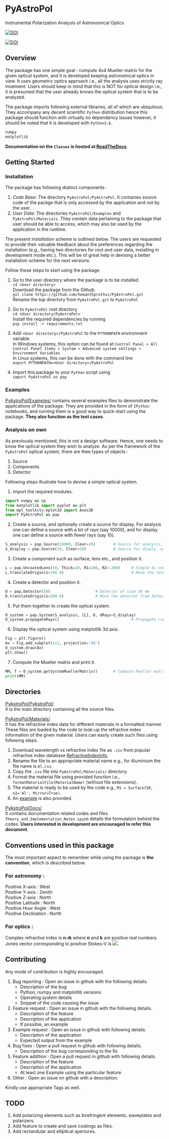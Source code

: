 # PyAstroPol
Instrumental Polarization Analysis of Astronomical Optics

[![DOI](https://zenodo.org/badge/288481693.svg)](https://zenodo.org/badge/latestdoi/288481693)

[![DOI](https://joss.theoj.org/papers/10.21105/joss.02693/status.svg)](https://doi.org/10.21105/joss.02693)

## Overview
The package has one simple goal : compute 4x4 Mueller matrix for the given optical system, and it is developed keeping astronomical optics in view.
It uses geometric optics approach i.e., all the analysis uses strictly ray treatment. Users should keep in mind that this is NOT for optical design i.e., it is presumed that the user already knows the optical system that is to be analyzed.

The package imports following external libraries, all of which are ubiquitous. They accompany any decent scientific `Python` distribution hence this package should function with virtually no dependency issues however, it should be noted that it is developed with `Python3.6`.
```python
numpy
matplotlib
```
**Documentation on the `Classes` is hosted at [ReadTheDocs](https://pyastropol.readthedocs.io/index.html)**.




## Getting Started

### Installation

The package has following distinct components :
1. *Code Base*: The directory `PyAstroPol/PyAstroPol`. It containes source code of the packge that is only accessed by the application and not by the user.
2. *User Data*: The directories `PyAstroPol/Examples` and `PyAstroPol/Materials`. They contain data pertaining to the package that user should be able to access, which may also be used by the application in the runtime.

The present *installation* scheme is outlined below. The users are requested to provide their valuable feedback about the preferences regarding the installation (e.g., having two directories for root and user data, installing in development mode etc.). This will be of great help in devising a better installation scheme for the next versions. 

Follow these steps to start using the package.

1. Go to the user directory where the package is to be installed.  
`cd <User directory>`   
Download the package from the Github.   
`git clone https://github.com/hemanthpruthvi/PyAstroPol.git`  
Rename the top directory from `PyAstroPol.git` to `PyAstroPol`

2. Go to `PyAstroPol` root directory  
`cd <User directory/PyAstroPol>`  
Install the required dependencies by running    
`pip install -r requirements.txt`

3. Add `<User directory>/PyAstroPol` to the `PYTHONPATH` environment variable.  
In Windows systems, this option can be found at `Control Panel > All Control Panel Items > System > Advanced system settings > Environment Variables`   
In Linux systems, this can be done with the command line  
`export PYTHONPATH=<User directory>/PyAstroPol`

4. Import this package to your `Python` script using   
`import PyAstroPol as pap`

### Examples

[PyAstroPol/Examples/](https://github.com/hemanthpruthvi/PyAstroPol/tree/master/Examples) contains several examples files to demonstrate the applications of the package. They are provided in the form of `IPython` notebooks, and running them is a good way to quick-start using the package. **They also function as the test cases**. 

### Analysis on own

As previously mentioned, this is not a design software. Hence, one needs to know the optical system they wish to analyze. As per the framework of the `PyAstroPol` optical system, there are thee types of objects :
1. Source  
2. Components  
3. Detector   

Following steps illustrate how to devise a simple optical system.  
1. import the required modules.
```python
import numpy as np
from matplotlib import pyplot as plt
from mpl_toolkits.mplot3d import Axes3D
import PyAstroPol as pap
```  
2. Create a source, and optionally create a source for display. For analysis one can define a source with a lot of rays (say 10000), and for display one can define a source with fewer rays (say 10).  
```python
S_analysis = pap.Source(10000, Clear=20)        # Source for analysis, with 10k rays and 20 mm size
S_display = pap.Source(10, Clear=20)            # Source for disply, with 10 rays and 20 mm size
```  
3. Create a component such as surface, lens etc., and position it. 
```python
L = pap.UncoatedLens(50, Thick=10, R1=200, R2=-200)     # Simple bi-convex lens of 50 mm size
L.translateOrigin(z=100.0)                              # Move the lens from default position (origin)
```  
4. Create a detector and position it.
```python
D = pap.Detector(50)                    # Detector of size 50 mm
D.translateOrigin(z=200.0)              # Move the detector from default position (origin)
```  
5. Put them together to create the optical system.
```python
O_system = pap.System(S_analysis, [L], D, dRays=S_display)
O_system.propagateRays()                                # Propagate rays in the optical system
```  
6. Display the optical system using matplotlib 3d axis.
```python
Fig = plt.figure()
Ax = Fig.add_subplot(111, projection='3d')
O_system.draw(Ax)
plt.show()
```  
7. Compute the Mueller matrix and print it.
```python
MM, T = O_system.getSystemMuellerMatrix()       # Compute Mueller matrix for the system
print(MM)
```

## Directories

[PyAstroPol/PyAstroPol/](https://github.com/hemanthpruthvi/PyAstroPol/tree/master/PyAstroPol)  
It is the main directory containing all the source files.

[PyAstroPol/Materials/](https://github.com/hemanthpruthvi/PyAstroPol/tree/master/Materials)  
It has the refractive index data for different materials in a formatted manner. These files are loaded by the code to look-up the refractive index information of the given material. Users can easily create such files using following steps.
1. Download wavelength vs refractive index file as `.csv` from popular refractive index database [RefractiveIndexInfo](https://refractiveindex.info/).
2. Rename the file to an appropriate material name e.g., for Aluminium the file name is `Al.csv`.
3. Copy the `.csv` file into `PyAstroPol/Materials/` directory.
4. Format the material file using provided function i.e., `formatMaterialFile(MaterialName)` (without file extensions).
5. The material is ready to be used by the code e.g., `M1 = Surface(50, n2='Al', Mirror=True)`.
6. An [example](https://github.com/hemanthpruthvi/PyAstroPol/blob/master/Examples/09_FormatMaterialFile.ipynb) is also provided.

[PyAstroPol/Docs/](https://github.com/hemanthpruthvi/PyAstroPol/tree/master/Docs)  
It contains documentation related codes and files.
`Theory_and_Implementation_Notes.ipynb` details the formulation behind the codes. **Users interested in development are encouraged to refer this document**.

## Conventions used in this package  
The most important aspect to remember while using the package is **the convention**, which is described below. 
### For astronomy : 
Positive X-axis : West  
Positive Y-axis : Zenith  
Positive Z-axis : North  
Positive Latitude : North  
Positive Hour Angle : West  
Positive Declination : North  
### For optics : 
Complex refractive index is **n-*i*k** where **n** and **k** are positive real numbers.    
Jones vector corresponding to positive Stokes-V is <img src="https://render.githubusercontent.com/render/math?math=\frac{1}{\sqrt 2} \begin{bmatrix} 1 \\ -i \end{bmatrix}">.

## Contributing
Any mode of contribution is highly encouraged.
1. Bug reporting : Open an issue in github with the following details.
    - Description of the bug
    - Python, numpy and matplotlib versions
    - Operating system details
    - Snippet of the code causing the issue
2. Feature request : Open an issue in github with the following details.
    - Description of the feature
    - Description of the application
    - If possible, an example
3. Example request : Open an issue in github with following details.
    - Description of the application
    - Expected output from the example
4. Bug fixes : Open a pull request in github with following details.
    - Description of the bug corresponding to the fix
5. Feature addition : Open a pull request in github with following details.
    - Description of the feature
    - Description of the application
    - At least one Example using the particular feature
6. Other : Open an issue on github with a description.

Kindly use appropriate Tags as well.

## TODO
1. Add polarizing elements such as birefringent elements, waveplates and polarizers.
2. Add feature to create and save coatings as files.
3. Add rectandular and elliptical apertures.